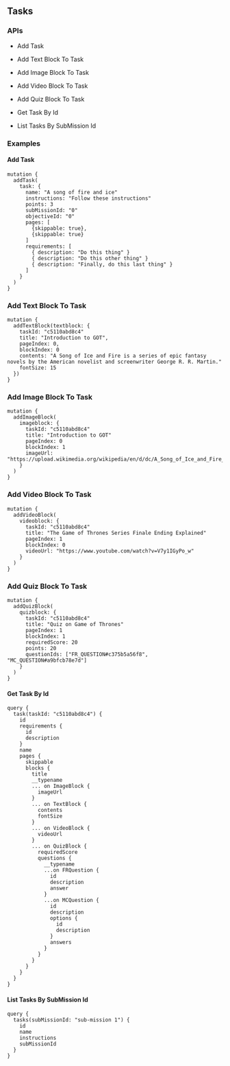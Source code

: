 ## Tasks

### APIs

-  Add Task
-  Add Text Block To Task
-  Add Image Block To Task
-  Add Video Block To Task
-  Add Quiz Block To Task
-  Get Task By Id

-  List Tasks By SubMission Id

### Examples

#### Add Task

```
mutation {
  addTask(
    task: {
      name: "A song of fire and ice"
      instructions: "Follow these instructions"
      points: 3
      subMissionId: "0"
      objectiveId: "0"
      pages: [
        {skippable: true},
        {skippable: true}
      ]
      requirements: [
        { description: "Do this thing" }
        { description: "Do this other thing" }
        { description: "Finally, do this last thing" }
      ]
    }
  )
}
```

### Add Text Block To Task

```
mutation {
  addTextBlock(textblock: {
    taskId: "c5110abd8c4"
    title: "Introduction to GOT",
    pageIndex: 0,
    blockIndex: 0
    contents: "A Song of Ice and Fire is a series of epic fantasy novels by the American novelist and screenwriter George R. R. Martin."
    fontSize: 15
  })
}
```

### Add Image Block To Task

```
mutation {
  addImageBlock(
    imageblock: {
      taskId: "c5110abd8c4"
      title: "Introduction to GOT"
      pageIndex: 0
      blockIndex: 1
      imageUrl: "https://upload.wikimedia.org/wikipedia/en/d/dc/A_Song_of_Ice_and_Fire_book_collection_box_set_cover.jpg"
    }
  )
}
```

### Add Video Block To Task

```
mutation {
  addVideoBlock(
    videoblock: {
      taskId: "c5110abd8c4"
      title: "The Game of Thrones Series Finale Ending Explained"
      pageIndex: 1
      blockIndex: 0
      videoUrl: "https://www.youtube.com/watch?v=V7y1IGyPo_w"
    }
  )
}
```

### Add Quiz Block To Task

```
mutation {
  addQuizBlock(
    quizblock: {
      taskId: "c5110abd8c4"
      title: "Quiz on Game of Thrones"
      pageIndex: 1
      blockIndex: 1
      requiredScore: 20
      points: 20
      questionIds: ["FR_QUESTION#c375b5a56f8", "MC_QUESTION#a9bfcb78e7d"]
    }
  )
}
```

#### Get Task By Id

```
query {
  task(taskId: "c5110abd8c4") {
    id
    requirements {
      id
      description
    }
    name
    pages {
      skippable
      blocks {
        title
        __typename
        ... on ImageBlock {
          imageUrl
        }
        ... on TextBlock {
          contents
          fontSize
        }
        ... on VideoBlock {
          videoUrl
        }
        ... on QuizBlock {
          requiredScore
          questions {
            __typename
            ...on FRQuestion {
              id
              description
              answer
            }
            ...on MCQuestion {
              id
              description
              options {
                id
                description
              }
              answers
            }
          }
        }
      }
    }
  }
}
```

#### List Tasks By SubMission Id

```
query {
  tasks(subMissionId: "sub-mission 1") {
    id
    name
    instructions
    subMissionId
  }
}
```
